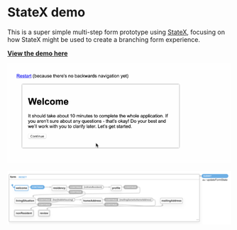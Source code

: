 # StateX demo

This is a super simple multi-step form prototype using [StateX](https://xstate.js.org/), focusing on how StateX might be used to create a branching form experience.

**[View the demo here](https://sawyerh.github.io/statex-form-prototype/index.html)**

![Demo](.github/demo.gif)

![Diagram](.github/diagram.png)

